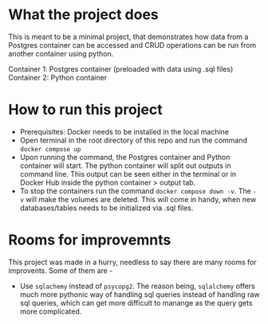 # What the project does
This is meant to be a minimal project, that demonstrates how data from a Postgres container can be accessed and CRUD operations can be run from another container using python. 

Container 1: Postgres container (preloaded with data using .sql files)
Container 2: Python container 

# How to run this project 
- Prerequisites: Docker needs to be installed in the local machine 
- Open terminal in the root directory of this repo and run the command `docker compose up`
- Upon running the command, the Postgres container and Python container will start. The python container will split out outputs in command line. This output can be seen either in the terminal or in Docker Hub inside the python container > output tab. 
- To stop the containers run the command `docker compose down -v`. The `-v` will make the volumes are deleted. This will come in handy, when new databases/tables needs to be initialized via .sql files. 

# Rooms for improvemnts 

This project was made in a hurry, needless to say there are many rooms for improvents. Some of them are - 
- Use `sqlachemy` instead of `psycopg2`. The reason being, `sqlalchemy` offers much more pythonic way of handling sql queries instead of handling raw sql queries, which can get more difficult to manange as the query gets more complicated. 